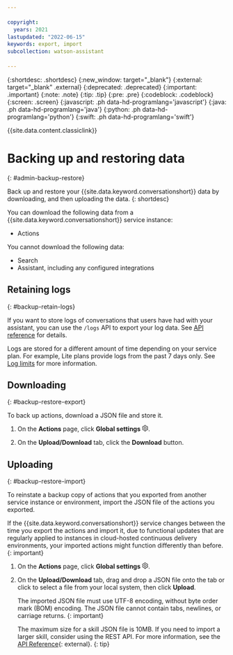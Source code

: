 ```yaml
---

copyright:
  years: 2021
lastupdated: "2022-06-15"
keywords: export, import
subcollection: watson-assistant

---
```


{:shortdesc: .shortdesc}
{:new_window: target="_blank"}
{:external: target="_blank" .external}
{:deprecated: .deprecated}
{:important: .important}
{:note: .note}
{:tip: .tip}
{:pre: .pre}
{:codeblock: .codeblock}
{:screen: .screen}
{:javascript: .ph data-hd-programlang='javascript'}
{:java: .ph data-hd-programlang='java'}
{:python: .ph data-hd-programlang='python'}
{:swift: .ph data-hd-programlang='swift'}

{{site.data.content.classiclink}}

# Backing up and restoring data
{: #admin-backup-restore}

Back up and restore your {{site.data.keyword.conversationshort}} data by downloading, and then uploading the data. 
{: shortdesc}

You can download the following data from a {{site.data.keyword.conversationshort}} service instance:

- Actions

You cannot download the following data:

- Search
- Assistant, including any configured integrations

## Retaining logs
{: #backup-retain-logs}

If you want to store logs of conversations that users have had with your assistant, you can use the `/logs` API to export your log data. See [API reference](https://cloud.ibm.com/apidocs/assistant/assistant-v1#listlogs) for details.

Logs are stored for a different amount of time depending on your service plan. For example, Lite plans provide logs from the past 7 days only. See [Log limits](/docs/assistant?topic=assistant-logs#logs-limits) for more information.

## Downloading
{: #backup-restore-export}

To back up actions, download a JSON file and store it.

1.  On the **Actions** page, click **Global settings** ![Gear icon](images/gear-icon-black.png).

1.  On the **Upload/Download** tab, click the **Download** button.

## Uploading
{: #backup-restore-import}

To reinstate a backup copy of actions that you exported from another service instance or environment, import the JSON file of the actions you exported.

If the {{site.data.keyword.conversationshort}} service changes between the time you export the actions and import it, due to functional updates that are regularly applied to instances in cloud-hosted continuous delivery environments, your imported actions might function differently than before.
{: important}

1.  On the **Actions** page, click **Global settings** ![Gear icon](images/gear-icon-black.png).

1.  On the **Upload/Download** tab, drag and drop a JSON file onto the tab or click to select a file from your local system, then click **Upload**.

    The imported JSON file must use UTF-8 encoding, without byte order mark (BOM) encoding. The JSON file cannot contain tabs, newlines, or carriage returns.
    {: important}

    The maximum size for a skill JSON file is 10MB. If you need to import a larger skill, consider using the REST API. For more information, see the [API Reference](https://cloud.ibm.com/apidocs/assistant/assistant-v1#createworkspace){: external}.
    {: tip}

